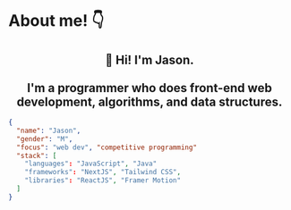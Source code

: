 # About me! 👇

<div align="center">
 <h2>👋 Hi! I'm Jason.
  <br>
   <br>
  I'm a programmer who does front-end web development, algorithms, and data structures.
 </h2>
</div>
    
```json
{
  "name": "Jason",
  "gender": "M",
  "focus": "web dev", "competitive programming"
  "stack": [
    "languages": "JavaScript", "Java"
    "frameworks": "NextJS", "Tailwind CSS",
    "libraries": "ReactJS", "Framer Motion"
  ]
}
```


<!--
**LifeEdge/LifeEdge** is a ✨ _special_ ✨ repository because its `README.md` (this file) appears on your GitHub profile.

Here are some ideas to get you started:

- 🔭 I’m currently working on ...
- 🌱 I’m currently learning ...
- 👯 I’m looking to collaborate on ...
- 🤔 I’m looking for help with ...
- 💬 Ask me about ...
- 📫 How to reach me: ...
- 😄 Pronouns: ...
- ⚡ Fun fact: ...
-->
